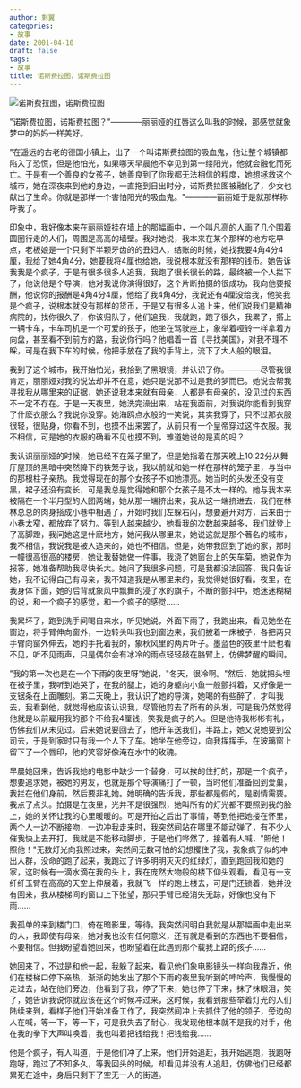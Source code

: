 ```yaml
---
author: 剩翼
categories:
- 故事
date: 2001-04-10
draft: false
tags:
- 故事
title: 诺斯费拉图，诺斯费拉图
---
```


![诺斯费拉图，诺斯费拉图](/img/Nosferatu/Nosferatu.jpg)

"诺斯费拉图，诺斯费拉图？"————丽丽娅的红唇这么叫我的时候，那感觉就象梦中的妈妈一样美好。

"在遥远的古老的德国小镇上，出了一个叫诺斯费拉图的吸血鬼，他让整个城镇都陷入了恐慌，但是他怕光，如果哪天早晨他不幸见到第一缕阳光，他就会融化而死亡。于是有一个善良的女孩子，她善良到了你我都无法相信的程度，她想拯救这个城市，她在深夜来到他的身边，一直拖到日出时分，诺斯费拉图被融化了，少女也献出了生命。你就是那样一个害怕阳光的吸血鬼。"————丽丽娅于是就那样称呼我了。

印象中，我好像本来在丽丽娅挂在墙上的那幅画中，一个叫凡高的人画了几个围着圆圈行走的人们，周围是高高的墙壁。我对她说，我本来在某个那样的地方吃早点，老板娘是一个只剩下半颗牙齿的的丑妇人，结账的时候，她找我要4角4分4厘，我给了她4角4分，她要我将4厘也给她，我说根本就没有那样的钱币。她告诉我我是个疯子，于是有很多很多人追我，我跑了很长很长的路，最终被一个人拦下了，他说他是个导演，他对我说你演得很好，这个片断拍摄的很成功，我向他要报酬，他说你的报酬是4角4分4厘，他给了我4角4分，我说还有4厘没给我，他笑我是个疯子，说根本就没有那样的货币，于是又有很多人追上来，他们说我们是精神病院的，找你很久了，你该归队了，他们追我，我就跑，跑了很久，我累了，搭上一辆卡车，卡车司机是一个可爱的孩子，他坐在驾驶座上，象举着哑铃一样拿着方向盘，甚至看不到前方的路，我说你行吗？他唱着一首《寻找美国》，对我不理不睬，可是在我下车的时候，他把手放在了我的手背上，流下了大人般的眼泪。

我到了这个城市，我开始怕光，我拾到了黑眼镜，并认识了你。————尽管我很肯定，丽丽娅对我的说法却并不在意，她只是说那不过是我的梦而已。她说会帮我寻找我从哪里来的证据，她还说我本来就有母亲，人都是有母亲的，没见过的东西不一定不存在。于是一天夜里，她洗完澡出来，站在我面前，对我说你能看到我穿了什麽衣服么？我说你没穿。她海鸥点水般的一笑说，其实我穿了，只不过那衣服很轻，很贴身，你看不到，也摸不出来罢了，从前只有一个皇帝穿过这件衣服。我不相信，可是她的衣服的确看不见也摸不到，难道她说的是真的吗？

我认识丽丽娅的时候，她已经不在笼子里了，但是她指着在那天晚上10:22分从舞厅屋顶的黑暗中突然降下的铁笼子说，我以前就和她一样在那样的笼子里，与当中的那根柱子亲热。我觉得现在的那个女孩子不如她漂亮。她当时的头发还没有变黑，裙子还没有变长，可是我总是觉得她和那个女孩子是不太一样的。她与我本来被隔在一个半月型的人团两端，她从那一端挤出来，我从这一端挤进去，我们在林林总总的肉身搭成小巷中相遇了，开始时我们左躲右闪，想要避开对方，后来由于小巷太窄，都放弃了努力。等到人越来越少，她看我的次数越来越多，我们就登上了高脚蹬，我问她这是什麽地方，她问我从哪里来，她说这就是那个著名的城市，我不相信，我说我是被人追来的，她也不相信。但是，她带我回到了她的家，那时一幢很高很高的楼房，她让我替她做一件事，我浇了她窗台上的矢车菊。她说作为报答，她准备帮助我尽快长大。她问了我很多问题，可是我都没法回答，我只告诉她，我不记得自己有母亲，我不知道我是从哪里来的，我觉得她很好看。夜里，在我身体下面，她的后背就象风中飘舞的浸了水的旗子，不断的颤抖中，她迷迷糊糊的说，和一个疯子的感觉，和一个疯子的感觉……

我累坏了，跑到洗手间喝自来水，听见她说，外面下雨了，我跑出来，看见她坐在窗边，将手臂伸向窗外，一边转头叫我也到窗边来，我们披着一床被子，各把两只手臂向窗外伸去，她的手托着我的，象秋风里的两片叶子。墨蓝色的夜里什麽也看不见，听不见雨声，只是偶尔会有冰冷的雨点轻轻敲在胳臂上，仿佛梦醒的瞬间。

"我的第一次也是在一个下雨的夜里呀"她说，"冬天，很冷啊。"然后，她就把头埋在被子里，我听到她哭了，在我的腿上，她的身躯向小鱼一般颤抖着，又好像是一支锯条在上面雕刻。第二天晚上，我认识了她的导演，她喝的有些醉了，才叫我去，我看到他，就觉得他应该认识我，尽管他剪去了所有的头发，可是我仍然觉得他就是以前雇用我的那个不给我4厘钱，笑我是疯子的人。但是他待我彬彬有礼，仿佛我们从未见过。后来她说要回去了，他开车送我们，半路上，她又说她要到公司去，于是到家时只有我一个人下了车。她坐在他旁边，向我挥挥手，在玻璃窗上留下了一个唇印，他的笑容好像淹在水中的玫瑰。

早晨她回来，告诉我她的电影中缺少一个替身，可以挨的住打的，那是一个疯子，想要追求她，被她的男友，也就是那个导演痛打了一顿，当时他们准备回到爱巢，我拦在他们身前，然后要非礼她。她明确的告诉我，那些都是假的，是剧情需要。我点了点头。拍摄是在夜里，光并不是很强烈，她叫所有的灯光都不要照到我的脸上，她的关怀让我的心里暖暖的。可是开拍之后出了事情，等到他把她搂在怀里，两个人一边不断接吻，一边冲我走来时，我突然间站在哪里不能动弹了，有不少人催我快上去开打，我就是不能移动脚步，于是他们哗然了，接着有人喊，"照他！照他！"无数灯光向我照过来，突然间无数可怕的幻想攫住了我，我象疯了似的冲出人群，没命的跑了起来，我跑过了许多明明灭灭的红绿灯，直到跑回我和她的家，这时候有一滴水滴在我的头上，我在庞然大物般的楼下仰头观看，看见有一支纤纤玉臂在高高的天空上伸展着，我就飞一样的跑上楼去，可是门还锁着，她并没有回来，我从楼梯间的窗口上下张望，那只手臂已经消失无踪，好像也没有下雨……

我孤单的来到楼门口，倚在暗影里，等待。我突然间明白我就是从那幅画中走出来的人，我即使有母亲，她对我也没有任何意义，还有就是看到的东西也不要相信，不要相信。但我盼望着她回来，也盼望着在此遇到那个载我上路的孩子……

她回来了，不过是和他一起，我躲了起来，看见他们象电影镜头一样向我靠近，他们在楼梯口停下亲热，渐渐的她发出了那个下雨的夜里我听到的呻吟声，我慢慢的走过去，站在他们旁边，他看到了我，停了下来，她也停了下来，抹了抹眼泪，笑了，她告诉我说你就应该在这个时候冲过来，这时候，我看到那些举着灯光的人们陆续来到，看样子他们开始准备工作了，我突然间冲上去抓住了他的领子，旁边的人在喊，等一下，等一下，可是我失去了耐心，我发现他根本就不是我的对手，他在我的拳下大声叫唤着，我也叫着把钱给我！把钱给我……

他是个疯子，有人叫道，于是他们冲了上来，他们开始追赶，我开始逃跑，我跑呀跑呀，跑过了不知多久，等我回头的时候，却看见并没有人追赶，仿佛他们已经都累死在途中，身后只剩下了空无一人的街道。
